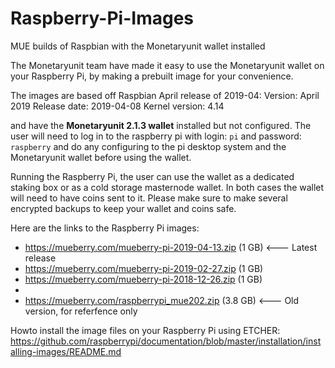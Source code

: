 # Raspberry-Pi-Images
MUE builds of Raspbian with the Monetaryunit wallet installed

The Monetaryunit team have made it easy to use the Monetaryunit wallet on your Raspberry Pi, by making a prebuilt image for your convenience. 

The images are based off Raspbian April release of 2019-04: 
    Version:        April 2019
    Release date:   2019-04-08
    Kernel version: 4.14

and have the **Monetaryunit 2.1.3 wallet** installed but not configured. The user will need to log in to the raspberry pi with login: `pi` and password: `raspberry` and do any configuring to the pi desktop system and the Monetaryunit wallet before using the wallet.

Running the Raspberry Pi, the user can use the wallet as a dedicated staking box or as a cold storage masternode wallet. In both cases the wallet will need to have coins sent to it. Please make sure to make several encrypted backups to keep your wallet and coins safe.

Here are the links to the Raspberry Pi images:

* https://mueberry.com/mueberry-pi-2019-04-13.zip (1 GB) <--- Latest release 
* https://mueberry.com/mueberry-pi-2019-02-27.zip (1 GB)
* https://mueberry.com/mueberry-pi-2018-12-26.zip (1 GB)
*
* https://mueberry.com/raspberrypi_mue202.zip (3.8 GB) <--- Old version, for referfence only


Howto install the image files on your Raspberry Pi using ETCHER:
https://github.com/raspberrypi/documentation/blob/master/installation/installing-images/README.md
